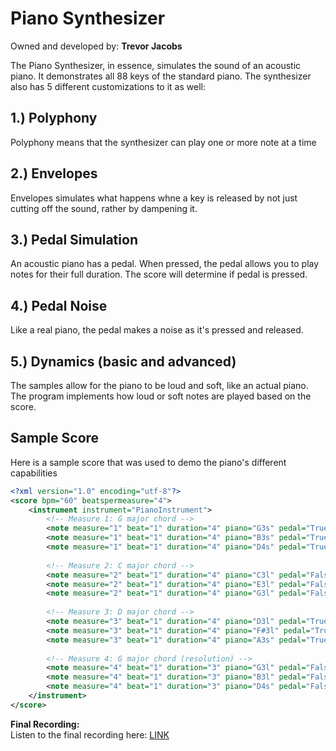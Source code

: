 # Piano Synthesizer
Owned and developed by: **Trevor Jacobs**

The Piano Synthesizer, in essence, simulates the sound of an acoustic piano. 
It demonstrates all 88 keys of the standard piano. The synthesizer also has 5 different
customizations to it as well:

## 1.) Polyphony
Polyphony means that the synthesizer can play one or more note at a time

## 2.) Envelopes
Envelopes simulates what happens whne a key is released by not just cutting
off the sound, rather by dampening it.

## 3.) Pedal Simulation
An acoustic piano has a pedal. When pressed, the pedal allows you to play notes for their full duration. The score will determine if pedal is pressed.

## 4.) Pedal Noise
Like a real piano, the pedal makes a noise as it's pressed and released.

## 5.) Dynamics (basic and advanced)
The samples allow for the piano to be loud and soft, like an actual piano. The program implements how loud or soft notes are played based on the score.


## Sample Score
Here is a sample score that was used to demo the piano's different capabilities
```xml
<?xml version="1.0" encoding="utf-8"?>
<score bpm="60" beatspermeasure="4">
    <instrument instrument="PianoInstrument">
        <!-- Measure 1: G major chord -->
        <note measure="1" beat="1" duration="4" piano="G3s" pedal="True"/>
        <note measure="1" beat="1" duration="4" piano="B3s" pedal="True"/>
        <note measure="1" beat="1" duration="4" piano="D4s" pedal="True"/>
        
        <!-- Measure 2: C major chord -->
        <note measure="2" beat="1" duration="4" piano="C3l" pedal="False"/>
        <note measure="2" beat="1" duration="4" piano="E3l" pedal="False"/>
        <note measure="2" beat="1" duration="4" piano="G3l" pedal="False"/>
        
        <!-- Measure 3: D major chord -->
        <note measure="3" beat="1" duration="4" piano="D3l" pedal="True"/>
        <note measure="3" beat="1" duration="4" piano="F#3l" pedal="True"/>
        <note measure="3" beat="1" duration="4" piano="A3s" pedal="True"/>
        
        <!-- Measure 4: G major chord (resolution) -->
        <note measure="4" beat="1" duration="3" piano="G3l" pedal="False"/>
        <note measure="4" beat="1" duration="3" piano="B3l" pedal="False"/>
        <note measure="4" beat="1" duration="3" piano="D4s" pedal="False"/>
    </instrument>
</score>
```

**Final Recording:**  
Listen to the final recording here: [LINK](https://github.com/tjacobs2802/471Project1/blob/main/score/WAVs/)
